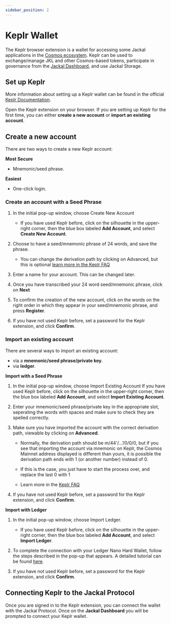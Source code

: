 ```yaml
---
sidebar_position: 2
---
```


# Keplr Wallet

The Keplr browser extension is a wallet for accessing some Jackal applications in
the [Cosmos ecosystem](https://cosmos.network/). Keplr can be used to exchange/manage JKL and other Cosmos-based tokens,
participate in governance from the [Jackal Dashboard](/docs/using-jackal/dashboard.md), and use Jackal Storage.

## Set up Keplr

More information about setting up a Keplr wallet can be found in the
official [Keplr Documentation](https://docs.keplr.app/).

Open the Keplr extension on your browser. If you are setting up Keplr for the first time, you can either __create a new
account__ or __import an existing account__.

## Create a new account

There are two ways to create a new Keplr account:

__Most Secure__

- Mnemonic/seed phrase.

__Easiest__

- One-click login.

### Create an account with a Seed Phrase

1. In the initial pop-up window, choose Create New Account
    - If you have used Keplr before, click on the silhouette in the upper-right corner, then the blue box labeled __Add
      Account__, and select __Create New Account__.

2. Choose to have a seed/mnemonic phrase of 24 words, and save the phrase.
    - You can change the derivation path by clicking on Advanced, but this is
      optional [learn more in the Keplr FAQ](https://faq.keplr.app/)

3. Enter a name for your account. This can be changed later.

4. Once you have transcribed your 24 word seed/mnemonic phrase, click on __Next__

5. To confirm the creation of the new account, click on the words on the right order in which they appear in your
   seed/mnemonic phrase, and press __Register__.

5. If you have not used Keplr before, set a password for the Keplr extension, and click __Confirm__.

### Import an existing account

There are several ways to import an existing account:

- via a __mnemonic/seed phrase/private key__.
- via __ledger__.

__Import with a Seed Phrase__

1. In the initial pop-up window, choose Import Existing Account
   If you have used Keplr before, click on the silhouette in the upper-right corner, then the blue box labeled __Add
   Account__, and select __Import Existing Account__.

2. Enter your mnemonic/seed phrase/private key in the appropriate slot, seperating the words with spaces and make sure
   to check they are spelled correctly.

3. Make sure you have imported the account with the correct derivation path, viewable by clicking on __Advanced__.

    - Normally, the derivation path should be m/44'/…’/0/0/0, but if you see that importing the account via mnemonic on
      Keplr, the Cosmos Mainnet address displayed is different than yours, it is possible the derivation path ends with
      1 (or another number) instead of 0.

    - If this is the case, you just have to start the process over, and replace the last 0 with 1

    - Learn more in the [Keplr FAQ](https://faq.keplr.app/)

4. If you have not used Keplr before, set a password for the Keplr extension, and click __Confirm__.

__Import with Ledger__

1. In the initial pop-up window, choose Import Ledger.
    - If you have used Keplr before, click on the silhouette in the upper-right corner, then the blue box labeled __Add
      Account__, and select __Import Ledger__.

2. To complete the connection with your Ledger Nano Hard Wallet, follow the steps described in the pop-up that appears.
   A detailed tutorial can be
   found [here](https://medium.com/chainapsis/how-to-use-ledger-nano-hardware-wallet-with-keplr-9ea7f07826c2).

3. If you have not used Keplr before, set a password for the Keplr extension, and click __Confirm__.

## Connecting Keplr to the Jackal Protocol

Once you are signed in to the Keplr extension, you can connect the wallet with the Jackal Protocol. Once on the __Jackal
Dashboard__ you will be prompted to connect your Keplr wallet. 
